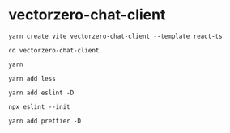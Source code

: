 # vectorzero-chat-client

`yarn create vite vectorzero-chat-client --template react-ts`

`cd vectorzero-chat-client`

`yarn`

`yarn add less`

`yarn add eslint -D`

`npx eslint --init`

`yarn add prettier -D`

